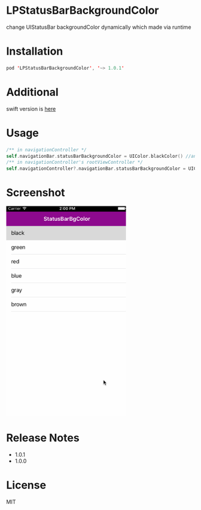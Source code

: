 # LPStatusBarBackgroundColor
change UIStatusBar backgroundColor dynamically which made via runtime

# Installation

```swift
pod 'LPStatusBarBackgroundColor', '~> 1.0.1'
```
# Additional

swift version is [here](https://github.com/litt1e-p/LPStatusBarBackgroundColor-swift) 

# Usage

```swift
/** in navigationController */
self.navigationBar.statusBarBackgroundColor = UIColor.blackColor() //any color you want
/** in navigationController's rootViewController */
self.navigationController?.navigationBar.statusBarBackgroundColor = UIColor.brownColor //any color you want
```
# Screenshot

<img src="screenshot.gif" width=320>

# Release Notes

- 1.0.1 
- 1.0.0

# License

MIT 
